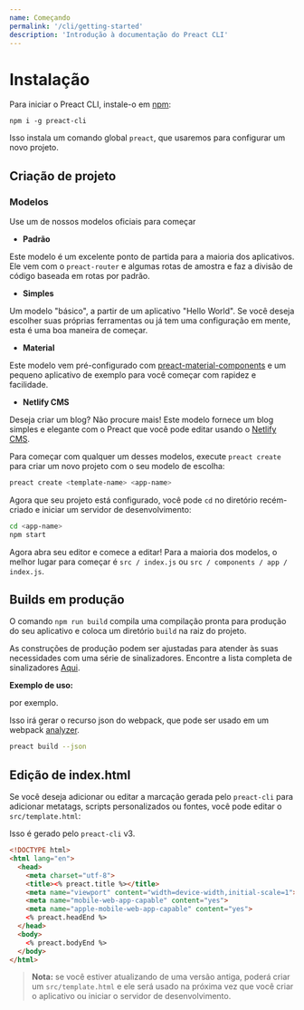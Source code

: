 ```yaml
---
name: Começando
permalink: '/cli/getting-started'
description: 'Introdução à documentação do Preact CLI'
---
```


# Instalação

Para iniciar o Preact CLI, instale-o em [npm](https://npmjs.com/package/preact-cli):

```shell
npm i -g preact-cli
```

Isso instala um comando global `preact`, que usaremos para configurar um novo projeto.

## Criação de projeto

### Modelos

Use um de nossos modelos oficiais para começar

- **Padrão**

Este modelo é um excelente ponto de partida para a maioria dos aplicativos. Ele vem com o `preact-router` e algumas rotas de amostra e faz a divisão de código baseada em rotas por padrão.

- **Simples**

Um modelo "básico", a partir de um aplicativo "Hello World". Se você deseja escolher suas próprias ferramentas ou já tem uma configuração em mente, esta é uma boa maneira de começar.

- **Material**

Este modelo vem pré-configurado com [preact-material-components](https://material.preactjs.com) e um pequeno aplicativo de exemplo para você começar com rapidez e facilidade.

- **Netlify CMS**

Deseja criar um blog? Não procure mais! Este modelo fornece um blog simples e elegante com o Preact que você pode editar usando o [Netlify CMS](https://www.netlifycms.org/).

Para começar com qualquer um desses modelos, execute `preact create` para criar um novo projeto com o seu modelo de escolha:

```sh
preact create <template-name> <app-name>
```

Agora que seu projeto está configurado, você pode `cd` no diretório recém-criado e iniciar um servidor de desenvolvimento:

```sh
cd <app-name>
npm start
```

Agora abra seu editor e comece a editar! Para a maioria dos modelos, o melhor lugar para começar é `src / index.js` ou `src / components / app / index.js`.

## Builds em produção

O comando `npm run build` compila uma compilação pronta para produção do seu aplicativo e coloca um diretório `build` na raiz do projeto.

As construções de produção podem ser ajustadas para atender às suas necessidades com uma série de sinalizadores. Encontre a lista completa de sinalizadores [Aqui](https://github.com/preactjs/preact-cli#preact-build).

**Exemplo de uso:**

por exemplo.

Isso irá gerar o recurso json do webpack, que pode ser usado em um webpack [analyzer](https://chrisbateman.github.io/webpack-visualizer/).

```sh
preact build --json
```

## Edição de index.html

Se você deseja adicionar ou editar a marcação gerada pelo `preact-cli` para adicionar metatags, scripts personalizados ou fontes, você pode editar o `src/template.html`:

Isso é gerado pelo `preact-cli` v3.

```html
<!DOCTYPE html>
<html lang="en">
  <head>
    <meta charset="utf-8">
    <title><% preact.title %></title>
    <meta name="viewport" content="width=device-width,initial-scale=1">
    <meta name="mobile-web-app-capable" content="yes">
    <meta name="apple-mobile-web-app-capable" content="yes">
    <% preact.headEnd %>
  </head>
  <body>
    <% preact.bodyEnd %>
  </body>
</html>
```

> **Nota:** se você estiver atualizando de uma versão antiga, poderá criar um `src/template.html` e ele será usado na próxima vez que você criar o aplicativo ou iniciar o servidor de desenvolvimento.
